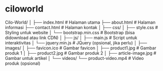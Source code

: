 # ciloworld
Cilo-World/
│
├── index.html                # Halaman utama
├── about.html                # Halaman informasi
├── contact.html              # Halaman kontak
│
├── css/
│   ├── style.css             # Styling untuk website
│   └── bootstrap.min.css     # Bootstrap (bisa didownload atau link CDN)
│
├── js/
│   ├── main.js               # Script untuk interaktivitas
│   └── jquery.min.js         # JQuery (opsional, jika perlu)
│
├── images/
│   ├── favicon.ico           # Gambar favicon
│   ├── product1.jpg          # Gambar produk 1
│   ├── product2.jpg          # Gambar produk 2
│   ├── article-image.jpg     # Gambar untuk artikel
│
└── videos/
    └── product-video.mp4     # Video produk (opsional)
